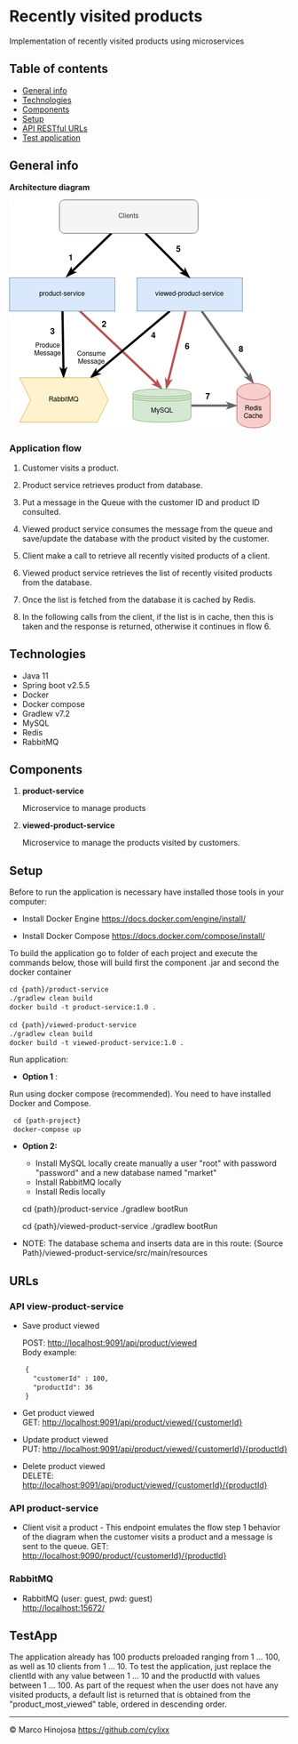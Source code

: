 # Recently visited products 

Implementation of recently visited products using microservices 


## Table of contents
* [General info](#general-info)
* [Technologies](#technologies)
* [Components](#components)
* [Setup](#setup)
* [API RESTful URLs](#urls)
* [Test application](#testapp)

## General info
	
**Architecture diagram**

![architecture diagram](productViewed_architecture.png)
	
### Application flow

1.  Customer visits a product.

2.  Product service retrieves product from database.

3.  Put a message in the Queue with the customer ID and product ID consulted.

4.  Viewed product service consumes the message from the queue and save/update the database with the product visited by the customer.

5.  Client make a call to retrieve all recently visited products of a client.

6.  Viewed product service retrieves the list of recently visited products from the database.

7.  Once the list is fetched from the database it is cached by Redis.

8.  In the following calls from the client, if the list is in cache, then this is taken and the response is returned, otherwise it continues in flow 6. 	
	
	
	
## Technologies
* Java 11
* Spring boot v2.5.5
* Docker
* Docker compose
* Gradlew v7.2
* MySQL
* Redis
* RabbitMQ

## Components
1.  **product-service** 
      
    Microservice to manage products 

2.  **viewed-product-service** 
      
    Microservice to manage the products visited by customers. 

	
## Setup

Before to run the application is necessary have installed those tools in your computer:

* Install Docker Engine
<https://docs.docker.com/engine/install/>

* Install Docker Compose
<https://docs.docker.com/compose/install/>


To build the application go to folder of each project and execute the commands below, those will build first the component .jar and second the docker container
  
```
cd {path}/product-service  
./gradlew clean build
docker build -t product-service:1.0 .

cd {path}/viewed-product-service
./gradlew clean build
docker build -t viewed-product-service:1.0 .

```

  
Run application:
- **Option 1** : 
  
> 
Run using docker compose (recommended). You need to have installed Docker and Compose.
    
 ```
  cd {path-project}
  docker-compose up
```

- **Option 2:**  

     - Install MySQL locally
     	  create manually a user "root" with password "password" and a new database named "market"
     - Install RabbitMQ locally
     - Install Redis locally
     
    cd {path}/product-service
    ./gradlew bootRun
  
    cd {path}/viewed-product-service
    ./gradlew bootRun
 
 
* NOTE:
   The database schema and inserts data are in this route: 
   {Source Path}/viewed-product-service/src/main/resources 
 
  
## URLs

### API view-product-service

- Save product viewed
    
  POST: <http://localhost:9091/api/product/viewed>   
  Body example:  
  
```
    {
      "customerId" : 100,
      "productId": 36
    }
```
  
- Get product viewed    
GET: <http://localhost:9091/api/product/viewed/{customerId}> 
  
 
- Update product viewed    
PUT: <http://localhost:9091/api/product/viewed/{customerId}/{productId}> 
  

- Delete product viewed    
DELETE: <http://localhost:9091/api/product/viewed/{customerId}/{productId}> 
  


### API product-service

- Client visit a product - This endpoint emulates the flow step 1 behavior of the diagram when the customer visits a product and a message is sent to the queue. 
GET: <http://localhost:9090/product/{customerId}/{productId}>


### RabbitMQ

- RabbitMQ (user: guest, pwd: guest)   
<http://localhost:15672/>


## TestApp

The application already has 100 products preloaded ranging from 1 ... 100, as well as 10 clients from 1 ... 10. To test the application, just replace the clientId with any value between 1 ... 10 and the productId with values ​​between 1 ... 100.
As part of the request when the user does not have any visited products, a default list is returned that is obtained from the "product_most_viewed" table, ordered in descending order.

------------------------------------------------------------

&copy; Marco Hinojosa
<https://github.com/cylixx> 

